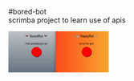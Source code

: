 #bored-bot  
scrimba project to learn use of apis

<img src="screenshot.jpg" alt="screenshot" width="200px">
